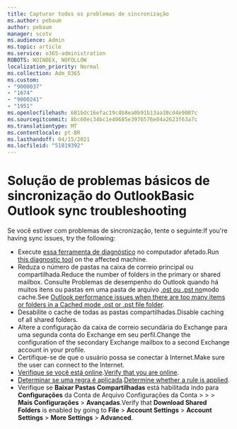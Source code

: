 ```yaml
---
title: Capturar todos os problemas de sincronização
ms.author: pebaum
author: pebaum
manager: scotv
ms.audience: Admin
ms.topic: article
ms.service: o365-administration
ROBOTS: NOINDEX, NOFOLLOW
localization_priority: Normal
ms.collection: Adm_O365
ms.custom:
- "9000037"
- "1674"
- "9000241"
- "1951"
ms.openlocfilehash: 681bdc16efac19c4b8ea0b91b13aa38cd4e9007c
ms.sourcegitcommit: 8bc60ec34bc1e40685e3976576e04a2623f63a7c
ms.translationtype: MT
ms.contentlocale: pt-BR
ms.lasthandoff: 04/15/2021
ms.locfileid: "51819392"
---
```

# <a name="basic-outlook-sync-troubleshooting"></a><span data-ttu-id="c6c29-102">Solução de problemas básicos de sincronização do Outlook</span><span class="sxs-lookup"><span data-stu-id="c6c29-102">Basic Outlook sync troubleshooting</span></span>

<span data-ttu-id="c6c29-103">Se você estiver com problemas de sincronização, tente o seguinte:</span><span class="sxs-lookup"><span data-stu-id="c6c29-103">If you're having sync issues, try the following:</span></span>

- <span data-ttu-id="c6c29-104">Execute [essa ferramenta de diagnóstico](https://aka.ms/sara-outlooksendreceive) no computador afetado.</span><span class="sxs-lookup"><span data-stu-id="c6c29-104">Run [this diagnostic tool](https://aka.ms/sara-outlooksendreceive) on the affected machine.</span></span>
- <span data-ttu-id="c6c29-105">Reduza o número de pastas na caixa de correio principal ou compartilhada.</span><span class="sxs-lookup"><span data-stu-id="c6c29-105">Reduce the number of folders in the primary or shared mailbox.</span></span> <span data-ttu-id="c6c29-106">Consulte Problemas de desempenho do Outlook quando há muitos itens ou pastas em uma pasta de arquivo [.ost ou .pst no](https://support.microsoft.com/help/2768656/outlook-performance-issues-when-there-are-too-many-items-or-folders-in)modo cache.</span><span class="sxs-lookup"><span data-stu-id="c6c29-106">See [Outlook performance issues when there are too many items or folders in a Cached mode .ost or .pst file folder](https://support.microsoft.com/help/2768656/outlook-performance-issues-when-there-are-too-many-items-or-folders-in).</span></span>
- <span data-ttu-id="c6c29-107">Desabilite o cache de todas as pastas compartilhadas.</span><span class="sxs-lookup"><span data-stu-id="c6c29-107">Disable caching of all shared folders.</span></span>
- <span data-ttu-id="c6c29-108">Altere a configuração da caixa de correio secundária do Exchange para uma segunda conta do Exchange em seu perfil.</span><span class="sxs-lookup"><span data-stu-id="c6c29-108">Change the configuration of the secondary Exchange mailbox to a second Exchange account in your profile.</span></span>
- <span data-ttu-id="c6c29-109">Certifique-se de que o usuário possa se conectar à Internet.</span><span class="sxs-lookup"><span data-stu-id="c6c29-109">Make sure the user can connect to the Internet.</span></span> 
- <span data-ttu-id="c6c29-110">[Verifique se você está online](https://support.office.com/article/2460e4a8-16c7-47fc-b204-b1549275aac9).</span><span class="sxs-lookup"><span data-stu-id="c6c29-110">[Verify that you are online](https://support.office.com/article/2460e4a8-16c7-47fc-b204-b1549275aac9).</span></span>
- <span data-ttu-id="c6c29-111">[Determinar se uma regra é aplicada](https://support.office.com/article/C24F5DEA-9465-4DF4-AD17-A50704D66C59).</span><span class="sxs-lookup"><span data-stu-id="c6c29-111">[Determine whether a rule is applied](https://support.office.com/article/C24F5DEA-9465-4DF4-AD17-A50704D66C59).</span></span>
- <span data-ttu-id="c6c29-112">Verifique se **Baixar Pastas Compartilhadas** está habilitada indo para **Configurações** da Conta de Arquivo Configurações da Conta  >    >    >  **Mais Configurações**  >  **Avançadas**.</span><span class="sxs-lookup"><span data-stu-id="c6c29-112">Verify that **Download Shared Folders** is enabled by going to **File** > **Account Settings** > **Account Settings** > **More Settings** > **Advanced**.</span></span>
